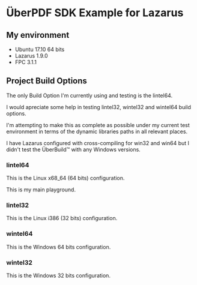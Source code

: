 # ÜberPDF SDK Example for Lazarus

## My environment

 * Ubuntu 17.10 64 bits
 * Lazarus 1.9.0
 * FPC 3.1.1

## Project Build Options

The only Build Option I'm currently using and testing is the lintel64.

I would apreciate some help in testing lintel32, wintel32 and wintel64 build options.

I'm attempting to make this as complete as possible under my current test environment in terms of the dynamic libraries paths in all relevant places.

I have Lazarus configured with cross-compiling for win32 and win64 but I didn't test the ÜberBuild™ with any Windows versions.

### lintel64

This is the Linux x68_64 (64 bits) configuration.

This is my main playground.

### lintel32

This is the Linux i386 (32 bits) configuration.

### wintel64

This is the Windows 64 bits configuration.

### wintel32

This is the Windows 32 bits configuration.

